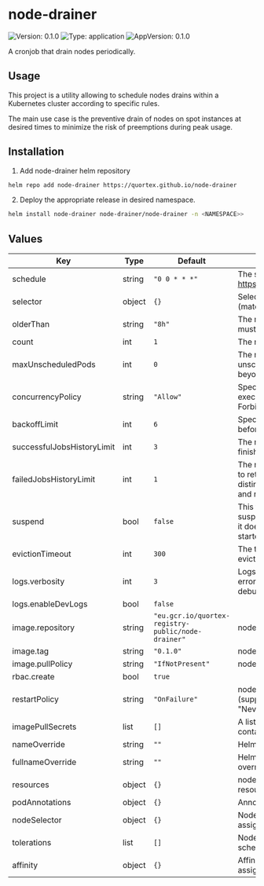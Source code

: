 # node-drainer

![Version: 0.1.0](https://img.shields.io/badge/Version-0.1.0-informational?style=flat-square) ![Type: application](https://img.shields.io/badge/Type-application-informational?style=flat-square) ![AppVersion: 0.1.0](https://img.shields.io/badge/AppVersion-0.1.0-informational?style=flat-square)

A cronjob that drain nodes periodically.

## Usage

This project is a utility allowing to schedule nodes drains within a Kubernetes cluster according to specific rules.

The main use case is the preventive drain of nodes on spot instances at desired times to minimize the risk of preemptions during peak usage.

## Installation

1. Add node-drainer helm repository

```sh
helm repo add node-drainer https://quortex.github.io/node-drainer
```

2. Deploy the appropriate release in desired namespace.

```sh
helm install node-drainer node-drainer/node-drainer -n <NAMESPACE>>
```

## Values

| Key | Type | Default | Description |
|-----|------|---------|-------------|
| schedule | string | `"0 0 * * *"` | The schedule in Cron format, see https://en.wikipedia.org/wiki/Cron. |
| selector | object | `{}` | Selector to list the nodes to drain (matching labels). |
| olderThan | string | `"8h"` | The minimum lifespan that a node must have to be drained. |
| count | int | `1` | The number of nodes to drain. |
| maxUnscheduledPods | int | `0` | The maximum number of unscheduled pods on the cluster beyond which the drain will fail. |
| concurrencyPolicy | string | `"Allow"` | Specifies how to treat concurrent executions of a Job (Allow / Forbid / Replace). |
| backoffLimit | int | `6` | Specifies the number of retries before marking a job as failed. |
| successfulJobsHistoryLimit | int | `3` | The number of successful finished jobs to retain. |
| failedJobsHistoryLimit | int | `1` | The number of failed finished jobs to retain. This is a pointer to distinguish between explicit zero and not specified. Defaults to 1. |
| suspend | bool | `false` | This flag tells the controller to suspend subsequent executions, it does not apply to already started executions. |
| evictionTimeout | int | `300` | The timeout in seconds for pods eviction during node drain |
| logs.verbosity | int | `3` | Logs verbosity:  0 => panic  1 => error  2 => warning  3 => info  4 => debug |
| logs.enableDevLogs | bool | `false` |  |
| image.repository | string | `"eu.gcr.io/quortex-registry-public/node-drainer"` | node-drainer image repository. |
| image.tag | string | `"0.1.0"` | node-drainer image tag. |
| image.pullPolicy | string | `"IfNotPresent"` | node-drainer image pull policy. |
| rbac.create | bool | `true` |  |
| restartPolicy | string | `"OnFailure"` | node-drainer restartPolicy (supported values: "OnFailure", "Never"). |
| imagePullSecrets | list | `[]` | A list of secrets used to pull containers images. |
| nameOverride | string | `""` | Helm's name computing override. |
| fullnameOverride | string | `""` | Helm's fullname computing override. |
| resources | object | `{}` | node-drainer container required resources. |
| podAnnotations | object | `{}` | Annotations to be added to pods. |
| nodeSelector | object | `{}` | Node labels for node-drainer pod assignment. |
| tolerations | list | `[]` | Node tolerations for node-drainer scheduling to nodes with taints. |
| affinity | object | `{}` | Affinity for node-drainer pod assignment. |

